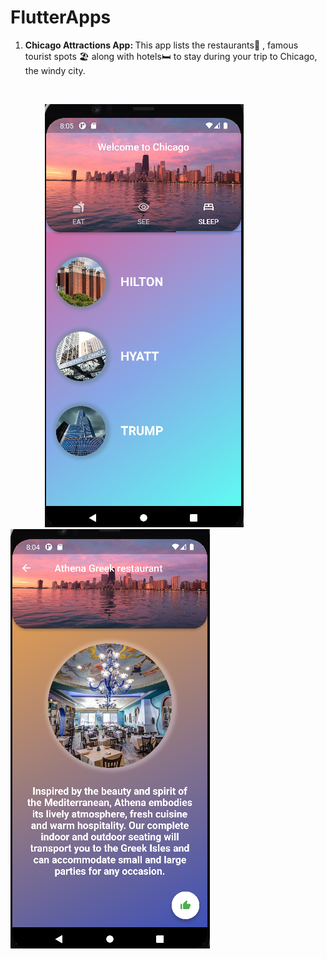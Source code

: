 # FlutterApps
1. <b>Chicago Attractions App: </b>
This app lists the restaurants🥪 , famous tourist spots 🏖️ along with hotels🛏️ to stay during your trip to Chicago, the windy city.    

<br/>
<p float="center">
  &nbsp;&nbsp;&nbsp;&nbsp;&nbsp;&nbsp;&nbsp;&nbsp;&nbsp;&nbsp;&nbsp;&nbsp;&nbsp;
 <img src="https://github.com/Nancyp1997/flutterApps/blob/master/chicago_attractions/images/readme1.png" /> 
&nbsp;&nbsp;&nbsp;&nbsp;&nbsp;&nbsp;&nbsp;&nbsp;&nbsp;&nbsp;&nbsp;&nbsp;&nbsp;&nbsp;&nbsp;&nbsp;&nbsp;&nbsp;&nbsp;&nbsp;&nbsp;&nbsp;

  <img src="https://github.com/Nancyp1997/flutterApps/blob/master/chicago_attractions/images/readme2.png" /> 
 
</p>



